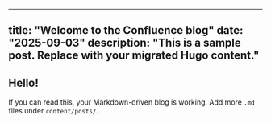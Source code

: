 
---
title: "Welcome to the Confluence blog"
date: "2025-09-03"
description: "This is a sample post. Replace with your migrated Hugo content."
---

## Hello!
If you can read this, your Markdown-driven blog is working. Add more `.md` files under `content/posts/`.
